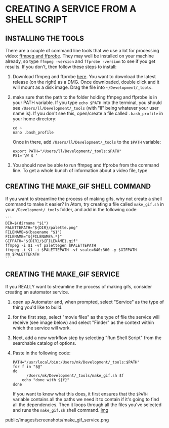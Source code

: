 # CREATING A SERVICE FROM A SHELL SCRIPT

## INSTALLING THE TOOLS

There are a couple of command line tools that we use a lot for processing video: [ffmpeg and ffprobe](https://ffmpeg.org/).  They may well be installed on your machine already, so type `ffmpeg -version` and `ffprobe -version` to see if you get results.  If you don't, then follow these steps to install:

1. Download ffmpeg and ffprobe [here](https://evermeet.cx/ffmpeg/). You want to download the latest release (on the right) as a DMG.  Once downloaded, double click and it will mount as a disk image. Drag the file into `~/Development/_tools`.
2. make sure that the path to the folder holding ffmpeg and ffprobe is in your PATH variable. If you type `echo $PATH` into the terminal, you should see `/Users/ll/Development/_tools` (with "ll" being whatever your user name is).  If you don't see this, open/create a file called `.bash_profile` in your home directory:

    ```
    cd ~
    nano .bash_profile
    ```
    Once in there, add `/Users/ll/Development/_tools` to the `$PATH` variable:

    ```
    export PATH="/Users/ll/Development/_tools:$PATH"
    PS1='\W $ '
    ```
3. You should now be able to run ffmpeg and ffprobe from the command line.  To get a whole bunch of information about a video file, type

## CREATING THE MAKE_GIF SHELL COMMAND

If you want to streamline the process of making gifs, why not create a shell command to make it easier?  In Atom, try creating a file called `make_gif.sh` in your `/Development/_tools` folder, and add in the following code:

    ```
    DIR=$(dirname "$1")
    PALETTEPATH="${DIR}/palette.png"
    FILENAME=$(basename "$1")
    FILENAME="${FILENAME%.*}"
    GIFPATH="${DIR}/${FILENAME}.gif"
    ffmpeg -i $1 -vf palettegen $PALETTEPATH
    ffmpeg -i $1 -i $PALETTEPATH -vf scale=640:360 -y $GIFPATH
    rm $PALETTEPATH
    ```


## CREATING THE MAKE_GIF SERVICE

If you REALLY want to streamline the process of making gifs, consider creating an automator service.  

1. open up Automator and, when prompted, select "Service" as the type of thing you'd like to build.
2. for the first step, select "movie files" as the type of file the service will receive (see image below) and select "Finder" as the context within which the service will work.
3. Next, add a new workflow step by selecting "Run Shell Script" from the searchable catalog of options.
4. Paste in the following code:

    ```
    PATH="/usr/local/bin:/Users/mk/Development/_tools:$PATH"
    for f in "$@"
    do
	      /Users/mk/Development/_tools/make_gif.sh $f
        echo "done with ${f}"
    done
    ```
    If you want to know what this does, it first ensures that the `$PATH` variable contains all the paths we need it to contain if it's going to find all the dependencies.  Then it loops through all the files you've selected and runs the `make_gif.sh` shell command.
    [img]()

public/images/screenshots/make_gif_service.png
